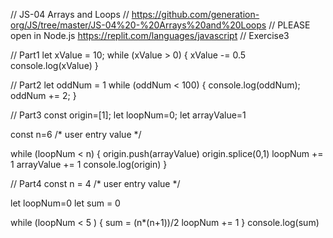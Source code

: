 // JS-04 Arrays and Loops
// https://github.com/generation-org/JS/tree/master/JS-04%20-%20Arrays%20and%20Loops
// PLEASE open in Node.js https://replit.com/languages/javascript
// Exercise3


// Part1
let xValue = 10;
while (xValue > 0) {
	xValue -= 0.5
	console.log(xValue)
}


// Part2
let oddNum = 1
while (oddNum < 100) {
    console.log(oddNum);
    oddNum += 2;
}


// Part3
const origin=[1];
let loopNum=0;
let arrayValue=1

const n=6     	/* user entry value */

while (loopNum < n) {
	origin.push(arrayValue)
	origin.splice(0,1)
	loopNum += 1
	arrayValue += 1
	console.log(origin)
}


// Part4
const n = 4		/* user entry value */

let loopNum=0
let sum = 0

while (loopNum < 5 ) {
	sum = (n*(n+1))/2
	loopNum += 1
}
console.log(sum)